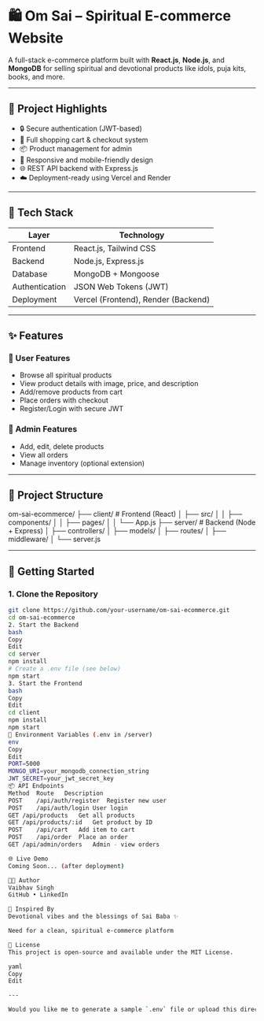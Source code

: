 # 🛍️ Om Sai – Spiritual E-commerce Website

A full-stack e-commerce platform built with **React.js**, **Node.js**, and **MongoDB** for selling spiritual and devotional products like idols, puja kits, books, and more.

---

## 🌟 Project Highlights

- 🔒 Secure authentication (JWT-based)
- 🛒 Full shopping cart & checkout system
- 📦 Product management for admin
- 📱 Responsive and mobile-friendly design
- 🌐 REST API backend with Express.js
- ☁️ Deployment-ready using Vercel and Render

---

## 🧱 Tech Stack

| Layer        | Technology             |
|--------------|------------------------|
| Frontend     | React.js, Tailwind CSS |
| Backend      | Node.js, Express.js    |
| Database     | MongoDB + Mongoose     |
| Authentication | JSON Web Tokens (JWT) |
| Deployment   | Vercel (Frontend), Render (Backend) |

---

## ✨ Features

### 🔹 User Features
- Browse all spiritual products
- View product details with image, price, and description
- Add/remove products from cart
- Place orders with checkout
- Register/Login with secure JWT

### 🔹 Admin Features
- Add, edit, delete products
- View all orders
- Manage inventory (optional extension)

---

## 📁 Project Structure

om-sai-ecommerce/
├── client/ # Frontend (React)
│ ├── src/
│ │ ├── components/
│ │ ├── pages/
│ │ └── App.js
├── server/ # Backend (Node + Express)
│ ├── controllers/
│ ├── models/
│ ├── routes/
│ ├── middleware/
│ └── server.js


---

## 🚀 Getting Started

### 1. Clone the Repository

```bash
git clone https://github.com/your-username/om-sai-ecommerce.git
cd om-sai-ecommerce
2. Start the Backend
bash
Copy
Edit
cd server
npm install
# Create a .env file (see below)
npm start
3. Start the Frontend
bash
Copy
Edit
cd client
npm install
npm start
🔐 Environment Variables (.env in /server)
env
Copy
Edit
PORT=5000
MONGO_URI=your_mongodb_connection_string
JWT_SECRET=your_jwt_secret_key
📦 API Endpoints
Method	Route	Description
POST	/api/auth/register	Register new user
POST	/api/auth/login	User login
GET	/api/products	Get all products
GET	/api/products/:id	Get product by ID
POST	/api/cart	Add item to cart
POST	/api/order	Place an order
GET	/api/admin/orders	Admin - view orders

🌐 Live Demo
Coming Soon... (after deployment)

🧑‍💻 Author
Vaibhav Singh
GitHub • LinkedIn

🙏 Inspired By
Devotional vibes and the blessings of Sai Baba ✨

Need for a clean, spiritual e-commerce platform

📜 License
This project is open-source and available under the MIT License.

yaml
Copy
Edit

---

Would you like me to generate a sample `.env` file or upload this directly to a GitHub repo template for y
